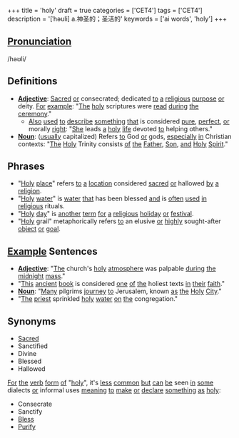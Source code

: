 +++
title = 'holy'
draft = true
categories = ['CET4']
tags = ['CET4']
description = '[ˈhəuli] a.神圣的；圣洁的'
keywords = ['ai words', 'holy']
+++

## [Pronunciation](/en/post/pronunciation/)
/həʊli/

## Definitions
- **[Adjective](/en/post/adjective/)**: [Sacred](/en/post/sacred/) [or](/en/post/or/) consecrated; dedicated [to](/en/post/to/) [a](/en/post/a/) [religious](/en/post/religious/) [purpose](/en/post/purpose/) [or](/en/post/or/) deity. [For](/en/post/for/) [example](/en/post/example/): "[The](/en/post/the/) [holy](/en/post/holy/) scriptures were [read](/en/post/read/) [during](/en/post/during/) [the](/en/post/the/) [ceremony](/en/post/ceremony/)."
  - [Also](/en/post/also/) [used](/en/post/used/) [to](/en/post/to/) [describe](/en/post/describe/) [something](/en/post/something/) [that](/en/post/that/) is considered [pure](/en/post/pure/), [perfect](/en/post/perfect/), [or](/en/post/or/) morally [right](/en/post/right/): "[She](/en/post/she/) leads [a](/en/post/a/) [holy](/en/post/holy/) [life](/en/post/life/) devoted [to](/en/post/to/) helping others."
- **[Noun](/en/post/noun/)**: ([usually](/en/post/usually/) capitalized) Refers [to](/en/post/to/) God [or](/en/post/or/) gods, [especially](/en/post/especially/) [in](/en/post/in/) Christian contexts: "[The](/en/post/the/) [Holy](/en/post/holy/) Trinity consists [of](/en/post/of/) [the](/en/post/the/) [Father](/en/post/father/), [Son](/en/post/son/), [and](/en/post/and/) [Holy](/en/post/holy/) [Spirit](/en/post/spirit/)."
  
## Phrases
- "[Holy](/en/post/holy/) [place](/en/post/place/)" refers [to](/en/post/to/) [a](/en/post/a/) [location](/en/post/location/) considered [sacred](/en/post/sacred/) [or](/en/post/or/) hallowed [by](/en/post/by/) [a](/en/post/a/) [religion](/en/post/religion/).
- "[Holy](/en/post/holy/) [water](/en/post/water/)" is [water](/en/post/water/) [that](/en/post/that/) has been blessed [and](/en/post/and/) is [often](/en/post/often/) [used](/en/post/used/) [in](/en/post/in/) [religious](/en/post/religious/) rituals.
- "[Holy](/en/post/holy/) [day](/en/post/day/)" is [another](/en/post/another/) [term](/en/post/term/) [for](/en/post/for/) [a](/en/post/a/) [religious](/en/post/religious/) [holiday](/en/post/holiday/) [or](/en/post/or/) [festival](/en/post/festival/).
- "[Holy](/en/post/holy/) grail" metaphorically refers [to](/en/post/to/) an elusive [or](/en/post/or/) [highly](/en/post/highly/) sought-after [object](/en/post/object/) [or](/en/post/or/) [goal](/en/post/goal/).

## [Example](/en/post/example/) Sentences
- **[Adjective](/en/post/adjective/)**: "[The](/en/post/the/) church's [holy](/en/post/holy/) [atmosphere](/en/post/atmosphere/) was palpable [during](/en/post/during/) [the](/en/post/the/) [midnight](/en/post/midnight/) [mass](/en/post/mass/)."
- "[This](/en/post/this/) [ancient](/en/post/ancient/) [book](/en/post/book/) is considered [one](/en/post/one/) [of](/en/post/of/) [the](/en/post/the/) holiest texts [in](/en/post/in/) [their](/en/post/their/) [faith](/en/post/faith/)."
- **[Noun](/en/post/noun/)**: "[Many](/en/post/many/) pilgrims [journey](/en/post/journey/) [to](/en/post/to/) Jerusalem, known [as](/en/post/as/) [the](/en/post/the/) [Holy](/en/post/holy/) [City](/en/post/city/)."
- "[The](/en/post/the/) [priest](/en/post/priest/) sprinkled [holy](/en/post/holy/) [water](/en/post/water/) [on](/en/post/on/) [the](/en/post/the/) congregation."

## Synonyms
- [Sacred](/en/post/sacred/)
- Sanctified
- Divine
- Blessed
- Hallowed

[For](/en/post/for/) [the](/en/post/the/) [verb](/en/post/verb/) [form](/en/post/form/) [of](/en/post/of/) "[holy](/en/post/holy/)", it's [less](/en/post/less/) [common](/en/post/common/) [but](/en/post/but/) [can](/en/post/can/) [be](/en/post/be/) seen [in](/en/post/in/) [some](/en/post/some/) dialects [or](/en/post/or/) informal uses [meaning](/en/post/meaning/) [to](/en/post/to/) [make](/en/post/make/) [or](/en/post/or/) [declare](/en/post/declare/) [something](/en/post/something/) [as](/en/post/as/) [holy](/en/post/holy/):
- Consecrate
- Sanctify
- [Bless](/en/post/bless/)
- [Purify](/en/post/purify/)
